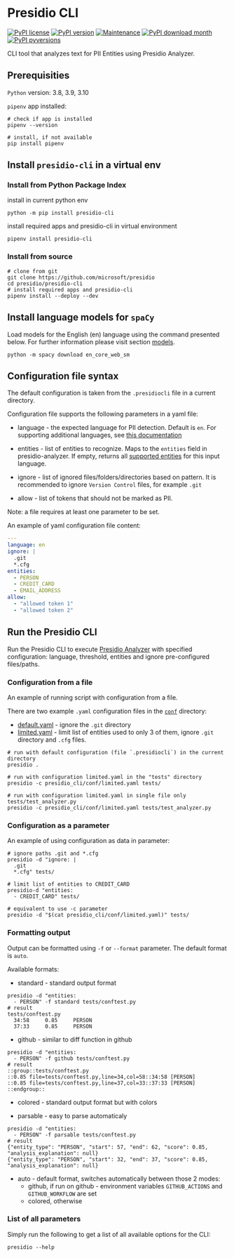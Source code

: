 # Presidio CLI

[![PyPI license](https://img.shields.io/pypi/l/presidio-cli.svg)](https://pypi.python.org/pypi/presidio-cli/)
[![PyPI version](https://badge.fury.io/py/presidio-cli.svg)](https://badge.fury.io/py/presidio-cli)
[![Maintenance](https://img.shields.io/badge/Maintained%3F-yes-green.svg)](https://GitHub.com/Naereen/StrapDown.js/graphs/commit-activity)
[![PyPI download month](https://img.shields.io/pypi/dm/presidio-cli.svg)](https://pypi.python.org/pypi/presidio-cli/)
[![PyPI pyversions](https://img.shields.io/pypi/pyversions/presidio-cli.svg)](https://pypi.python.org/pypi/presidio-cli/)

CLI tool that analyzes text for PII Entities using Presidio Analyzer.

## Prerequisities

`Python` version: 3.8, 3.9, 3.10

`pipenv` app installed:

```shell
# check if app is installed
pipenv --version

# install, if not available
pip install pipenv
```

## Install `presidio-cli` in a virtual env

### Install from Python Package Index

install in current python env

```shell
python -m pip install presidio-cli
```

install required apps and presidio-cli in virtual environment

```shell
pipenv install presidio-cli
```

### Install from source

```shell
# clone from git
git clone https://github.com/microsoft/presidio
cd presidio/presidio-cli
# install required apps and presidio-cli
pipenv install --deploy --dev
```

## Install language models for `spaCy`

Load models for the English (en) language using the command presented below. For further information please visit section [models](https://spacy.io/models/en).

```shell
python -m spacy download en_core_web_sm
```

## Configuration file syntax

The default configuration is taken from the `.presidiocli` file in a current directory.

Configuration file supports the following parameters in a yaml file:

- language - the expected language for PII detection. Default is `en`. For supporting additional languages, see [this documentation](https://microsoft.github.io/presidio/analyzer/languages/)

- entities - list of entities to recognize. Maps to the `entities` field in presidio-analyzer. If empty, returns all [supported entities](https://microsoft.github.io/presidio/supported_entities/) for this input language.

- ignore - list of ignored files/folders/directories based on pattern. It is recommended to ignore `Version Control` files, for example `.git`

- allow - list of tokens that should not be marked as PII.

Note: a file requires at least one parameter to be set.

An example of yaml configuration file content:

```yaml
---
language: en
ignore: |
  .git
  *.cfg
entities:
  - PERSON
  - CREDIT_CARD
  - EMAIL_ADDRESS
allow:
  - "allowed token 1"
  - "allowed token 2"

```

## Run the Presidio CLI

Run the Presidio CLI to execute [Presidio Analyzer](https://microsoft.github.io/presidio/analyzer/)
with specified configuration: language, threshold, entities and ignore pre-configured files/paths.

### Configuration from a file

An example of running script with configuration from a file.

There are two example `.yaml` configuration files in the [`conf`](presidio_cli/conf) directory:

- [default.yaml](presidio_cli/conf/default.yaml) - ignore the `.git` directory
- [limited.yaml](presidio_cli/conf/limited.yaml) - limit list of entities used to only 3 of them, ignore `.git` directory and `.cfg` files.

```shell
# run with default configuration (file `.presidiocli`) in the current directory
presidio .

# run with configuration limited.yaml in the "tests" directory
presidio -c presidio_cli/conf/limited.yaml tests/

# run with configuration limited.yaml in single file only tests/test_analyzer.py
presidio -c presidio_cli/conf/limited.yaml tests/test_analyzer.py
```

### Configuration as a parameter

An example of using configuration as data in parameter:

```shell
# ignore paths .git and *.cfg
presidio -d "ignore: |
  .git
  *.cfg" tests/

# limit list of entities to CREDIT_CARD
presidio-d "entities:
  - CREDIT_CARD" tests/

# equivalent to use -c parameter
presidio -d "$(cat presidio_cli/conf/limited.yaml)" tests/
```

### Formatting output

Output can be formatted using `-f` or `--format` parameter. The default format is `auto`.

Available formats:

- standard - standard output format

```shell
presidio -d "entities:
  - PERSON" -f standard tests/conftest.py
# result
tests/conftest.py
  34:58     0.85     PERSON
  37:33     0.85     PERSON
```

- github - similar to diff function in github

```shell
presidio -d "entities:
  - PERSON" -f github tests/conftest.py
# result
::group::tests/conftest.py
::0.85 file=tests/conftest.py,line=34,col=58::34:58 [PERSON]
::0.85 file=tests/conftest.py,line=37,col=33::37:33 [PERSON]
::endgroup::
```

- colored - standard output format but with colors

- parsable - easy to parse automaticaly

```shell
presidio -d "entities:
  - PERSON" -f parsable tests/conftest.py
# result
{"entity_type": "PERSON", "start": 57, "end": 62, "score": 0.85, "analysis_explanation": null}
{"entity_type": "PERSON", "start": 32, "end": 37, "score": 0.85, "analysis_explanation": null}
```

- auto - default format, switches automatically between those 2 modes:
  - github, if run on github - environment variables `GITHUB_ACTIONS` and `GITHUB_WORKFLOW` are set
  - colored, otherwise

### List of all parameters

Simply run the following to get a list of all available options for the CLI:

```shell
presidio --help
```
